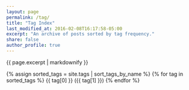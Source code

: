 ```yaml
---
layout: page
permalink: /tag/
title: "Tag Index"
last_modified_at: 2016-02-08T16:17:58-05:00
excerpt: "An archive of posts sorted by tag frequency."
share: false
author_profile: true
---
```


{{ page.excerpt | markdownify }}

{% assign sorted_tags = site.tags | sort_tags_by_name %} {% for tag in sorted_tags %}
{{ tag[0] }} ({{ tag[1] }})
{% endfor %}
